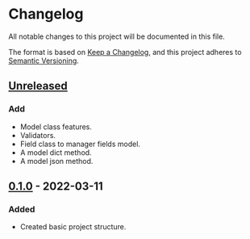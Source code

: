 # Changelog
All notable changes to this project will be documented in this file.

The format is based on [Keep a Changelog](https://keepachangelog.com/en/1.0.0/),
and this project adheres to [Semantic Versioning](https://semver.org/spec/v2.0.0.html).


## [Unreleased]
### Add
- Model class features.
- Validators.
- Field class to manager fields model.
- A model dict method.
- A model json method.


## [0.1.0] - 2022-03-11
### Added
- Created basic project structure.





[Unreleased]: https://github.com/manasseslima/restfy/compare/v0.2.0...HEAD
[0.1.0]: https://github.com/manasseslima/bike/releases/tag/v0.1.0